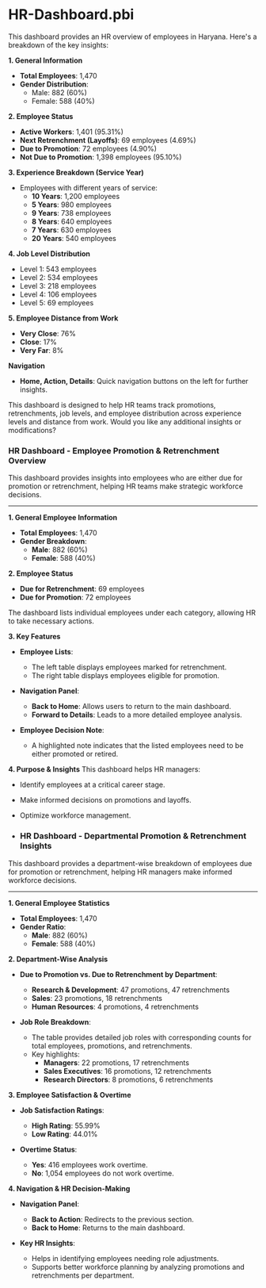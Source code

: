 # HR-Dashboard.pbi
This dashboard provides an HR overview of employees in Haryana. Here's a breakdown of the key insights:

**1. General Information**
- **Total Employees**: 1,470
- **Gender Distribution**: 
  - Male: 882 (60%)
  - Female: 588 (40%)

**2. Employee Status**
- **Active Workers**: 1,401 (95.31%)
- **Next Retrenchment (Layoffs)**: 69 employees (4.69%)
- **Due to Promotion**: 72 employees (4.90%)
- **Not Due to Promotion**: 1,398 employees (95.10%)

**3. Experience Breakdown (Service Year)**
- Employees with different years of service:
  - **10 Years**: 1,200 employees
  - **5 Years**: 980 employees
  - **9 Years**: 738 employees
  - **8 Years**: 640 employees
  - **7 Years**: 630 employees
  - **20 Years**: 540 employees

**4. Job Level Distribution**
- Level 1: 543 employees
- Level 2: 534 employees
- Level 3: 218 employees
- Level 4: 106 employees
- Level 5: 69 employees

**5. Employee Distance from Work**
- **Very Close**: 76%
- **Close**: 17%
- **Very Far**: 8%

**Navigation**
- **Home, Action, Details**: Quick navigation buttons on the left for further insights.

This dashboard is designed to help HR teams track promotions, retrenchments, job levels, and employee distribution across experience levels and distance from work. Would you like any additional insights or modifications?

### **HR Dashboard - Employee Promotion & Retrenchment Overview**

This dashboard provides insights into employees who are either due for promotion or retrenchment, helping HR teams make strategic workforce decisions.

---

**1. General Employee Information**
- **Total Employees**: 1,470
- **Gender Breakdown**:
  - **Male**: 882 (60%)
  - **Female**: 588 (40%)

**2. Employee Status**
- **Due for Retrenchment**: 69 employees
- **Due for Promotion**: 72 employees

The dashboard lists individual employees under each category, allowing HR to take necessary actions.

**3. Key Features**
- **Employee Lists**:
  - The left table displays employees marked for retrenchment.
  - The right table displays employees eligible for promotion.
  
- **Navigation Panel**:
  - **Back to Home**: Allows users to return to the main dashboard.
  - **Forward to Details**: Leads to a more detailed employee analysis.

- **Employee Decision Note**:
  - A highlighted note indicates that the listed employees need to be either promoted or retired.

**4. Purpose & Insights**
This dashboard helps HR managers:
- Identify employees at a critical career stage.
- Make informed decisions on promotions and layoffs.
- Optimize workforce management.

- ### **HR Dashboard - Departmental Promotion & Retrenchment Insights**

This dashboard provides a department-wise breakdown of employees due for promotion or retrenchment, helping HR managers make informed workforce decisions.

---

**1. General Employee Statistics**
- **Total Employees**: 1,470
- **Gender Ratio**:
  - **Male**: 882 (60%)
  - **Female**: 588 (40%)

**2. Department-Wise Analysis**
- **Due to Promotion vs. Due to Retrenchment by Department**:
  - **Research & Development**: 47 promotions, 47 retrenchments
  - **Sales**: 23 promotions, 18 retrenchments
  - **Human Resources**: 4 promotions, 4 retrenchments

- **Job Role Breakdown**:
  - The table provides detailed job roles with corresponding counts for total employees, promotions, and retrenchments.
  - Key highlights:
    - **Managers**: 22 promotions, 17 retrenchments
    - **Sales Executives**: 16 promotions, 12 retrenchments
    - **Research Directors**: 8 promotions, 6 retrenchments

**3. Employee Satisfaction & Overtime**
- **Job Satisfaction Ratings**:
  - **High Rating**: 55.99%
  - **Low Rating**: 44.01%

- **Overtime Status**:
  - **Yes**: 416 employees work overtime.
  - **No**: 1,054 employees do not work overtime.

**4. Navigation & HR Decision-Making**
- **Navigation Panel**:
  - **Back to Action**: Redirects to the previous section.
  - **Back to Home**: Returns to the main dashboard.

- **Key HR Insights**:
  - Helps in identifying employees needing role adjustments.
  - Supports better workforce planning by analyzing promotions and retrenchments per department.

